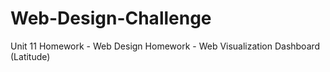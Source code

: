 # Web-Design-Challenge
Unit 11 Homework - Web Design Homework - Web Visualization Dashboard (Latitude)
